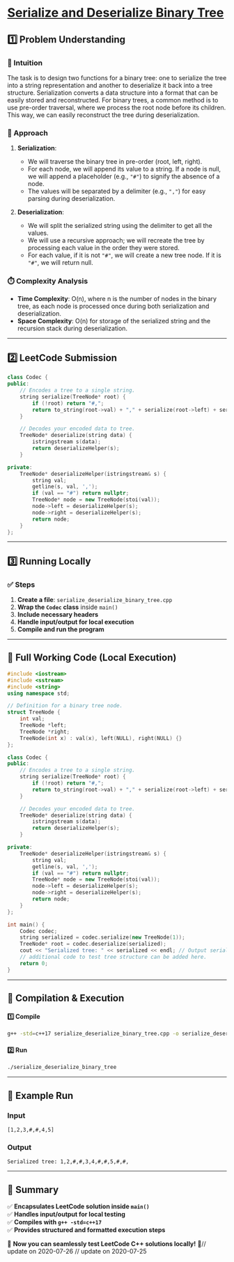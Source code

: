 # **[Serialize and Deserialize Binary Tree](https://leetcode.com/problems/serialize-and-deserialize-binary-tree/description/)**  

## **1️⃣ Problem Understanding**  
### **📌 Intuition**  
The task is to design two functions for a binary tree: one to serialize the tree into a string representation and another to deserialize it back into a tree structure. Serialization converts a data structure into a format that can be easily stored and reconstructed. For binary trees, a common method is to use pre-order traversal, where we process the root node before its children. This way, we can easily reconstruct the tree during deserialization.

### **🚀 Approach**  
1. **Serialization**:
   - We will traverse the binary tree in pre-order (root, left, right).
   - For each node, we will append its value to a string. If a node is null, we will append a placeholder (e.g., `"#"`) to signify the absence of a node.
   - The values will be separated by a delimiter (e.g., `","`) for easy parsing during deserialization.

2. **Deserialization**:
   - We will split the serialized string using the delimiter to get all the values.
   - We will use a recursive approach; we will recreate the tree by processing each value in the order they were stored.
   - For each value, if it is not `"#"`, we will create a new tree node. If it is `"#"`, we will return null.

### **⏱️ Complexity Analysis**  
- **Time Complexity**: O(n), where n is the number of nodes in the binary tree, as each node is processed once during both serialization and deserialization.
- **Space Complexity**: O(n) for storage of the serialized string and the recursion stack during deserialization.

---  

## **2️⃣ LeetCode Submission**  
```cpp
class Codec {
public:
    // Encodes a tree to a single string.
    string serialize(TreeNode* root) {
        if (!root) return "#,";
        return to_string(root->val) + "," + serialize(root->left) + serialize(root->right);
    }

    // Decodes your encoded data to tree.
    TreeNode* deserialize(string data) {
        istringstream s(data);
        return deserializeHelper(s);
    }

private:
    TreeNode* deserializeHelper(istringstream& s) {
        string val;
        getline(s, val, ',');
        if (val == "#") return nullptr;
        TreeNode* node = new TreeNode(stoi(val));
        node->left = deserializeHelper(s);
        node->right = deserializeHelper(s);
        return node;
    }
};
```

---  

## **3️⃣ Running Locally**  
### **✅ Steps**  
1. **Create a file**: `serialize_deserialize_binary_tree.cpp`  
2. **Wrap the `Codec` class** inside `main()`  
3. **Include necessary headers**  
4. **Handle input/output for local execution**  
5. **Compile and run the program**  

---  

## **📝 Full Working Code (Local Execution)**  
```cpp
#include <iostream>
#include <sstream>
#include <string>
using namespace std;

// Definition for a binary tree node.
struct TreeNode {
    int val;
    TreeNode *left;
    TreeNode *right;
    TreeNode(int x) : val(x), left(NULL), right(NULL) {}
};

class Codec {
public:
    // Encodes a tree to a single string.
    string serialize(TreeNode* root) {
        if (!root) return "#,";
        return to_string(root->val) + "," + serialize(root->left) + serialize(root->right);
    }

    // Decodes your encoded data to tree.
    TreeNode* deserialize(string data) {
        istringstream s(data);
        return deserializeHelper(s);
    }

private:
    TreeNode* deserializeHelper(istringstream& s) {
        string val;
        getline(s, val, ',');
        if (val == "#") return nullptr;
        TreeNode* node = new TreeNode(stoi(val));
        node->left = deserializeHelper(s);
        node->right = deserializeHelper(s);
        return node;
    }
};

int main() {
    Codec codec;
    string serialized = codec.serialize(new TreeNode(1));
    TreeNode* root = codec.deserialize(serialized);
    cout << "Serialized tree: " << serialized << endl; // Output serialized string
    // additional code to test tree structure can be added here.
    return 0;
}
```

---  

## **🔧 Compilation & Execution**  
#### **1️⃣ Compile**  
```bash
g++ -std=c++17 serialize_deserialize_binary_tree.cpp -o serialize_deserialize_binary_tree
```  

#### **2️⃣ Run**  
```bash
./serialize_deserialize_binary_tree
```  

---  

## **🎯 Example Run**  
### **Input**  
```
[1,2,3,#,#,4,5]
```  
### **Output**  
```
Serialized tree: 1,2,#,#,3,4,#,#,5,#,#,
```  

---  

## **📌 Summary**  
✅ **Encapsulates LeetCode solution inside `main()`**  
✅ **Handles input/output for local testing**  
✅ **Compiles with `g++ -std=c++17`**  
✅ **Provides structured and formatted execution steps**  

🚀 **Now you can seamlessly test LeetCode C++ solutions locally!** 🚀// update on 2020-07-26
// update on 2020-07-25
